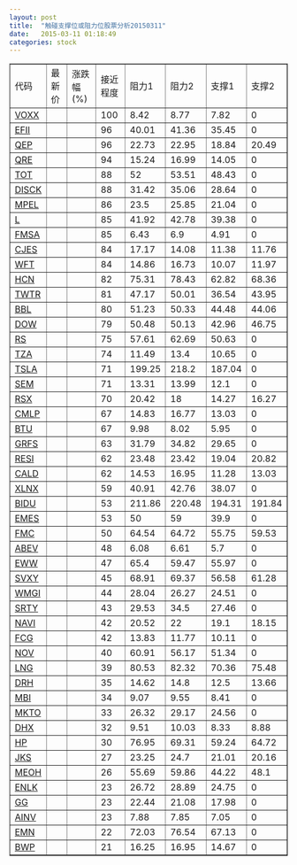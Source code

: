 ```yaml
---
layout: post
title:  "触碰支撑位或阻力位股票分析20150311"
date:   2015-03-11 01:18:49
categories: stock
---
```

<script type="text/javascript">
var stockList = []
stockList.push('gb_voxx');
stockList.push('gb_efii');
stockList.push('gb_qep');
stockList.push('gb_qre');
stockList.push('gb_tot');
stockList.push('gb_disck');
stockList.push('gb_mpel');
stockList.push('gb_l');
stockList.push('gb_fmsa');
stockList.push('gb_cjes');
stockList.push('gb_wft');
stockList.push('gb_hcn');
stockList.push('gb_twtr');
stockList.push('gb_bbl');
stockList.push('gb_dow');
stockList.push('gb_rs');
stockList.push('gb_tza');
stockList.push('gb_tsla');
stockList.push('gb_sem');
stockList.push('gb_rsx');
stockList.push('gb_cmlp');
stockList.push('gb_btu');
stockList.push('gb_grfs');
stockList.push('gb_resi');
stockList.push('gb_cald');
stockList.push('gb_xlnx');
stockList.push('gb_bidu');
stockList.push('gb_emes');
stockList.push('gb_fmc');
stockList.push('gb_abev');
stockList.push('gb_eww');
stockList.push('gb_svxy');
stockList.push('gb_wmgi');
stockList.push('gb_srty');
stockList.push('gb_navi');
stockList.push('gb_fcg');
stockList.push('gb_nov');
stockList.push('gb_lng');
stockList.push('gb_drh');
stockList.push('gb_mbi');
stockList.push('gb_mkto');
stockList.push('gb_dhx');
stockList.push('gb_hp');
stockList.push('gb_jks');
stockList.push('gb_meoh');
stockList.push('gb_enlk');
stockList.push('gb_gg');
stockList.push('gb_ainv');
stockList.push('gb_emn');
stockList.push('gb_bwp');
</script>
<table border="1">
 <tr>
 <td>代码</td>
 <td>最新价</td>
 <td>涨跌幅(%)</td>
 <td>接近程度</td>
 <td>阻力1</td>
 <td>阻力2</td>
 <td>支撑1</td>
 <td>支撑2</td>
</tr>
  <tr id="voxx" class="green">
  <td><a href="http://stock.finance.sina.com.cn/usstock/quotes/VOXX.html" target="_blank">VOXX</a></td><td></td><td></td><td>100</td><td>8.42</td><td>8.77</td><td>7.82</td><td>0</td></tr>
  <tr id="efii" class="red">
  <td><a href="http://stock.finance.sina.com.cn/usstock/quotes/EFII.html" target="_blank">EFII</a></td><td></td><td></td><td>96</td><td>40.01</td><td>41.36</td><td>35.45</td><td>0</td></tr>
  <tr id="qep" class="green">
  <td><a href="http://stock.finance.sina.com.cn/usstock/quotes/QEP.html" target="_blank">QEP</a></td><td></td><td></td><td>96</td><td>22.73</td><td>22.95</td><td>18.84</td><td>20.49</td></tr>
  <tr id="qre" class="red">
  <td><a href="http://stock.finance.sina.com.cn/usstock/quotes/QRE.html" target="_blank">QRE</a></td><td></td><td></td><td>94</td><td>15.24</td><td>16.99</td><td>14.05</td><td>0</td></tr>
  <tr id="tot" class="green">
  <td><a href="http://stock.finance.sina.com.cn/usstock/quotes/TOT.html" target="_blank">TOT</a></td><td></td><td></td><td>88</td><td>52</td><td>53.51</td><td>48.43</td><td>0</td></tr>
  <tr id="disck" class="red">
  <td><a href="http://stock.finance.sina.com.cn/usstock/quotes/DISCK.html" target="_blank">DISCK</a></td><td></td><td></td><td>88</td><td>31.42</td><td>35.06</td><td>28.64</td><td>0</td></tr>
  <tr id="mpel" class="green">
  <td><a href="http://stock.finance.sina.com.cn/usstock/quotes/MPEL.html" target="_blank">MPEL</a></td><td></td><td></td><td>86</td><td>23.5</td><td>25.85</td><td>21.04</td><td>0</td></tr>
  <tr id="l" class="green">
  <td><a href="http://stock.finance.sina.com.cn/usstock/quotes/L.html" target="_blank">L</a></td><td></td><td></td><td>85</td><td>41.92</td><td>42.78</td><td>39.38</td><td>0</td></tr>
  <tr id="fmsa" class="red">
  <td><a href="http://stock.finance.sina.com.cn/usstock/quotes/FMSA.html" target="_blank">FMSA</a></td><td></td><td></td><td>85</td><td>6.43</td><td>6.9</td><td>4.91</td><td>0</td></tr>
  <tr id="cjes" class="green">
  <td><a href="http://stock.finance.sina.com.cn/usstock/quotes/CJES.html" target="_blank">CJES</a></td><td></td><td></td><td>84</td><td>17.17</td><td>14.08</td><td>11.38</td><td>11.76</td></tr>
  <tr id="wft" class="green">
  <td><a href="http://stock.finance.sina.com.cn/usstock/quotes/WFT.html" target="_blank">WFT</a></td><td></td><td></td><td>84</td><td>14.86</td><td>16.73</td><td>10.07</td><td>11.97</td></tr>
  <tr id="hcn" class="red">
  <td><a href="http://stock.finance.sina.com.cn/usstock/quotes/HCN.html" target="_blank">HCN</a></td><td></td><td></td><td>82</td><td>75.31</td><td>78.43</td><td>62.82</td><td>68.36</td></tr>
  <tr id="twtr" class="red">
  <td><a href="http://stock.finance.sina.com.cn/usstock/quotes/TWTR.html" target="_blank">TWTR</a></td><td></td><td></td><td>81</td><td>47.17</td><td>50.01</td><td>36.54</td><td>43.95</td></tr>
  <tr id="bbl" class="green">
  <td><a href="http://stock.finance.sina.com.cn/usstock/quotes/BBL.html" target="_blank">BBL</a></td><td></td><td></td><td>80</td><td>51.23</td><td>50.33</td><td>44.48</td><td>44.06</td></tr>
  <tr id="dow" class="green">
  <td><a href="http://stock.finance.sina.com.cn/usstock/quotes/DOW.html" target="_blank">DOW</a></td><td></td><td></td><td>79</td><td>50.48</td><td>50.13</td><td>42.96</td><td>46.75</td></tr>
  <tr id="rs" class="red">
  <td><a href="http://stock.finance.sina.com.cn/usstock/quotes/RS.html" target="_blank">RS</a></td><td></td><td></td><td>75</td><td>57.61</td><td>62.69</td><td>50.63</td><td>0</td></tr>
  <tr id="tza" class="red">
  <td><a href="http://stock.finance.sina.com.cn/usstock/quotes/TZA.html" target="_blank">TZA</a></td><td></td><td></td><td>74</td><td>11.49</td><td>13.4</td><td>10.65</td><td>0</td></tr>
  <tr id="tsla" class="green">
  <td><a href="http://stock.finance.sina.com.cn/usstock/quotes/TSLA.html" target="_blank">TSLA</a></td><td></td><td></td><td>71</td><td>199.25</td><td>218.2</td><td>187.04</td><td>0</td></tr>
  <tr id="sem" class="red">
  <td><a href="http://stock.finance.sina.com.cn/usstock/quotes/SEM.html" target="_blank">SEM</a></td><td></td><td></td><td>71</td><td>13.31</td><td>13.99</td><td>12.1</td><td>0</td></tr>
  <tr id="rsx" class="green">
  <td><a href="http://stock.finance.sina.com.cn/usstock/quotes/RSX.html" target="_blank">RSX</a></td><td></td><td></td><td>70</td><td>20.42</td><td>18</td><td>14.27</td><td>16.27</td></tr>
  <tr id="cmlp" class="red">
  <td><a href="http://stock.finance.sina.com.cn/usstock/quotes/CMLP.html" target="_blank">CMLP</a></td><td></td><td></td><td>67</td><td>14.83</td><td>16.77</td><td>13.03</td><td>0</td></tr>
  <tr id="btu" class="green">
  <td><a href="http://stock.finance.sina.com.cn/usstock/quotes/BTU.html" target="_blank">BTU</a></td><td></td><td></td><td>67</td><td>9.98</td><td>8.02</td><td>5.95</td><td>0</td></tr>
  <tr id="grfs" class="red">
  <td><a href="http://stock.finance.sina.com.cn/usstock/quotes/GRFS.html" target="_blank">GRFS</a></td><td></td><td></td><td>63</td><td>31.79</td><td>34.82</td><td>29.65</td><td>0</td></tr>
  <tr id="resi" class="green">
  <td><a href="http://stock.finance.sina.com.cn/usstock/quotes/RESI.html" target="_blank">RESI</a></td><td></td><td></td><td>62</td><td>23.48</td><td>23.42</td><td>19.04</td><td>20.82</td></tr>
  <tr id="cald" class="green">
  <td><a href="http://stock.finance.sina.com.cn/usstock/quotes/CALD.html" target="_blank">CALD</a></td><td></td><td></td><td>62</td><td>14.53</td><td>16.95</td><td>11.28</td><td>13.03</td></tr>
  <tr id="xlnx" class="red">
  <td><a href="http://stock.finance.sina.com.cn/usstock/quotes/XLNX.html" target="_blank">XLNX</a></td><td></td><td></td><td>59</td><td>40.91</td><td>42.76</td><td>38.07</td><td>0</td></tr>
  <tr id="bidu" class="red">
  <td><a href="http://stock.finance.sina.com.cn/usstock/quotes/BIDU.html" target="_blank">BIDU</a></td><td></td><td></td><td>53</td><td>211.86</td><td>220.48</td><td>194.31</td><td>191.84</td></tr>
  <tr id="emes" class="red">
  <td><a href="http://stock.finance.sina.com.cn/usstock/quotes/EMES.html" target="_blank">EMES</a></td><td></td><td></td><td>53</td><td>50</td><td>59</td><td>39.9</td><td>0</td></tr>
  <tr id="fmc" class="green">
  <td><a href="http://stock.finance.sina.com.cn/usstock/quotes/FMC.html" target="_blank">FMC</a></td><td></td><td></td><td>50</td><td>64.54</td><td>64.72</td><td>55.75</td><td>59.53</td></tr>
  <tr id="abev" class="green">
  <td><a href="http://stock.finance.sina.com.cn/usstock/quotes/ABEV.html" target="_blank">ABEV</a></td><td></td><td></td><td>48</td><td>6.08</td><td>6.61</td><td>5.7</td><td>0</td></tr>
  <tr id="eww" class="green">
  <td><a href="http://stock.finance.sina.com.cn/usstock/quotes/EWW.html" target="_blank">EWW</a></td><td></td><td></td><td>47</td><td>65.4</td><td>59.47</td><td>55.97</td><td>0</td></tr>
  <tr id="svxy" class="green">
  <td><a href="http://stock.finance.sina.com.cn/usstock/quotes/SVXY.html" target="_blank">SVXY</a></td><td></td><td></td><td>45</td><td>68.91</td><td>69.37</td><td>56.58</td><td>61.28</td></tr>
  <tr id="wmgi" class="red">
  <td><a href="http://stock.finance.sina.com.cn/usstock/quotes/WMGI.html" target="_blank">WMGI</a></td><td></td><td></td><td>44</td><td>28.04</td><td>26.27</td><td>24.51</td><td>0</td></tr>
  <tr id="srty" class="red">
  <td><a href="http://stock.finance.sina.com.cn/usstock/quotes/SRTY.html" target="_blank">SRTY</a></td><td></td><td></td><td>43</td><td>29.53</td><td>34.5</td><td>27.46</td><td>0</td></tr>
  <tr id="navi" class="green">
  <td><a href="http://stock.finance.sina.com.cn/usstock/quotes/NAVI.html" target="_blank">NAVI</a></td><td></td><td></td><td>42</td><td>20.52</td><td>22</td><td>19.1</td><td>18.15</td></tr>
  <tr id="fcg" class="green">
  <td><a href="http://stock.finance.sina.com.cn/usstock/quotes/FCG.html" target="_blank">FCG</a></td><td></td><td></td><td>42</td><td>13.83</td><td>11.77</td><td>10.11</td><td>0</td></tr>
  <tr id="nov" class="green">
  <td><a href="http://stock.finance.sina.com.cn/usstock/quotes/NOV.html" target="_blank">NOV</a></td><td></td><td></td><td>40</td><td>60.91</td><td>56.17</td><td>51.34</td><td>0</td></tr>
  <tr id="lng" class="green">
  <td><a href="http://stock.finance.sina.com.cn/usstock/quotes/LNG.html" target="_blank">LNG</a></td><td></td><td></td><td>39</td><td>80.53</td><td>82.32</td><td>70.36</td><td>75.48</td></tr>
  <tr id="drh" class="green">
  <td><a href="http://stock.finance.sina.com.cn/usstock/quotes/DRH.html" target="_blank">DRH</a></td><td></td><td></td><td>35</td><td>14.62</td><td>14.8</td><td>12.5</td><td>13.66</td></tr>
  <tr id="mbi" class="red">
  <td><a href="http://stock.finance.sina.com.cn/usstock/quotes/MBI.html" target="_blank">MBI</a></td><td></td><td></td><td>34</td><td>9.07</td><td>9.55</td><td>8.41</td><td>0</td></tr>
  <tr id="mkto" class="red">
  <td><a href="http://stock.finance.sina.com.cn/usstock/quotes/MKTO.html" target="_blank">MKTO</a></td><td></td><td></td><td>33</td><td>26.32</td><td>29.17</td><td>24.56</td><td>0</td></tr>
  <tr id="dhx" class="green">
  <td><a href="http://stock.finance.sina.com.cn/usstock/quotes/DHX.html" target="_blank">DHX</a></td><td></td><td></td><td>32</td><td>9.51</td><td>10.03</td><td>8.33</td><td>8.88</td></tr>
  <tr id="hp" class="green">
  <td><a href="http://stock.finance.sina.com.cn/usstock/quotes/HP.html" target="_blank">HP</a></td><td></td><td></td><td>30</td><td>76.95</td><td>69.31</td><td>59.24</td><td>64.72</td></tr>
  <tr id="jks" class="red">
  <td><a href="http://stock.finance.sina.com.cn/usstock/quotes/JKS.html" target="_blank">JKS</a></td><td></td><td></td><td>27</td><td>23.25</td><td>24.7</td><td>21.01</td><td>20.16</td></tr>
  <tr id="meoh" class="red">
  <td><a href="http://stock.finance.sina.com.cn/usstock/quotes/MEOH.html" target="_blank">MEOH</a></td><td></td><td></td><td>26</td><td>55.69</td><td>59.86</td><td>44.22</td><td>48.1</td></tr>
  <tr id="enlk" class="green">
  <td><a href="http://stock.finance.sina.com.cn/usstock/quotes/ENLK.html" target="_blank">ENLK</a></td><td></td><td></td><td>23</td><td>26.72</td><td>28.89</td><td>24.75</td><td>0</td></tr>
  <tr id="gg" class="green">
  <td><a href="http://stock.finance.sina.com.cn/usstock/quotes/GG.html" target="_blank">GG</a></td><td></td><td></td><td>23</td><td>22.44</td><td>21.08</td><td>17.98</td><td>0</td></tr>
  <tr id="ainv" class="red">
  <td><a href="http://stock.finance.sina.com.cn/usstock/quotes/AINV.html" target="_blank">AINV</a></td><td></td><td></td><td>23</td><td>7.88</td><td>7.85</td><td>7.05</td><td>0</td></tr>
  <tr id="emn" class="red">
  <td><a href="http://stock.finance.sina.com.cn/usstock/quotes/EMN.html" target="_blank">EMN</a></td><td></td><td></td><td>22</td><td>72.03</td><td>76.54</td><td>67.13</td><td>0</td></tr>
  <tr id="bwp" class="red">
  <td><a href="http://stock.finance.sina.com.cn/usstock/quotes/BWP.html" target="_blank">BWP</a></td><td></td><td></td><td>21</td><td>16.25</td><td>16.95</td><td>14.67</td><td>0</td></tr>
</table>
